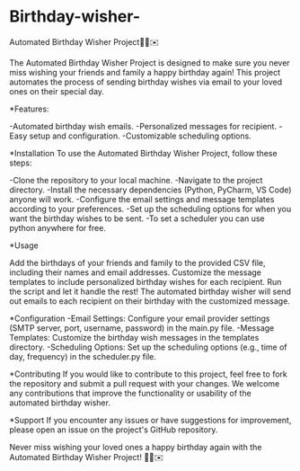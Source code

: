# Birthday-wisher-
Automated Birthday Wisher Project🎉🎂✉️

The Automated Birthday Wisher Project is designed to make sure you never miss wishing your friends and family a happy birthday again!
This project automates the process of sending birthday wishes via email to your loved ones on their special day.

*Features:

-Automated birthday wish emails.
-Personalized messages for recipient.
-Easy setup and configuration.
-Customizable scheduling options.

*Installation
To use the Automated Birthday Wisher Project, follow these steps:

-Clone the repository to your local machine.
-Navigate to the project directory.
-Install the necessary dependencies (Python, PyCharm, VS Code) anyone will work.
-Configure the email settings and message templates according to your preferences.
-Set up the scheduling options for when you want the birthday wishes to be sent.
-To set a scheduler you can use python anywhere for free.

*Usage

Add the birthdays of your friends and family to the provided CSV file, including their names and email addresses.
Customize the message templates to include personalized birthday wishes for each recipient.
Run the script and let it handle the rest! The automated birthday wisher will send out emails to each recipient on their birthday with the customized message.

*Configuration
-Email Settings: Configure your email provider settings (SMTP server, port, username, password) in the main.py file.
-Message Templates: Customize the birthday wish messages in the templates directory.
-Scheduling Options: Set up the scheduling options (e.g., time of day, frequency) in the scheduler.py file.

*Contributing
If you would like to contribute to this project, feel free to fork the repository and submit a pull request with your changes. We welcome any contributions that improve the functionality or usability of the automated birthday wisher.

*Support
If you encounter any issues or have suggestions for improvement, please open an issue on the project's GitHub repository.

Never miss wishing your loved ones a happy birthday again with the Automated Birthday Wisher Project! 🎉🎂✉️




